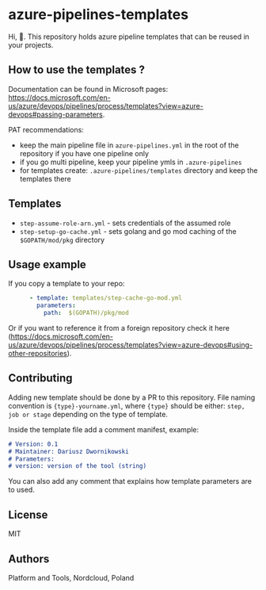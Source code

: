 # azure-pipelines-templates

Hi, 👋. This repository holds azure pipeline templates that can be reused in your projects. 

## How to use the templates ?

Documentation can be found in Microsoft pages: https://docs.microsoft.com/en-us/azure/devops/pipelines/process/templates?view=azure-devops#passing-parameters. 

PAT recommendations:
* keep the main pipeline file in `azure-pipelines.yml` in the root of the repository if you have one pipeline only
* if you go multi pipeline, keep your pipeline ymls in `.azure-pipelines` 
* for templates create: `.azure-pipelines/templates` directory and keep the templates there

## Templates

* `step-assume-role-arn.yml` - sets credentials of the assumed role
* `step-setup-go-cache.yml` - sets golang and go mod caching of the `$GOPATH/mod/pkg` directory

## Usage example

If you copy a template to your repo:

```yaml
      - template: templates/step-cache-go-mod.yml
        parameters:
          path:  $(GOPATH)/pkg/mod
```

Or if you want to reference it from a foreign repository check it here (https://docs.microsoft.com/en-us/azure/devops/pipelines/process/templates?view=azure-devops#using-other-repositories). 


## Contributing 

Adding new template should be done by a PR to this repository. File naming convention is `{type}-yourname.yml`, where `{type}` should be either: `step, job or stage` depending on the type of template. 

Inside the template file add a comment manifest, example:

```markdown
# Version: 0.1
# Maintainer: Dariusz Dwornikowski
# Parameters:
# version: version of the tool (string)
```

You can also add any comment that explains how template parameters are to used.

## License 

MIT

## Authors 

Platform and Tools, Nordcloud, Poland

